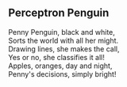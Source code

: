 ## Perceptron Penguin

Penny Penguin, black and white,  
Sorts the world with all her might.  
Drawing lines, she makes the call,  
Yes or no, she classifies it all!  
Apples, oranges, day and night,  
Penny's decisions, simply bright!  